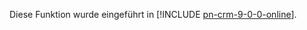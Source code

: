Diese Funktion wurde eingeführt in [!INCLUDE [pn-crm-9-0-0-online](../includes/pn-crm-9-0-0-online.md)].